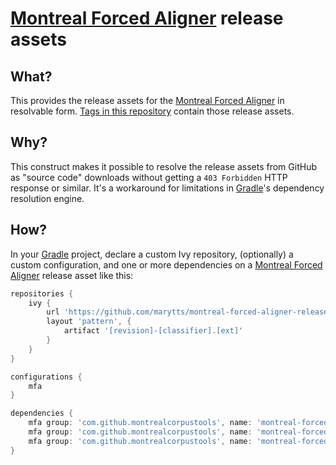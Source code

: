 # [Montreal Forced Aligner] release assets

## What?

This provides the release assets for the [Montreal Forced Aligner] in resolvable form.
[Tags in this repository] contain those release assets.

## Why?
 
This construct makes it possible to resolve the release assets from GitHub as "source code" downloads without getting a `403 Forbidden` HTTP response or similar. 
It's a workaround for limitations in [Gradle]'s dependency resolution engine.

## How?

In your [Gradle] project, declare a custom Ivy repository, (optionally) a custom configuration, and one or more dependencies on a [Montreal Forced Aligner] release asset like this:

```groovy
repositories {
    ivy {
        url 'https://github.com/marytts/montreal-forced-aligner-release-assets/archive'
        layout 'pattern', {
            artifact '[revision]-[classifier].[ext]'
        }
    }
}

configurations {
    mfa
}

dependencies {
    mfa group: 'com.github.montrealcorpustools', name: 'montreal-forced-aligner', version: '1.0.0', classifier: 'linux', ext: 'tar.gz'
    mfa group: 'com.github.montrealcorpustools', name: 'montreal-forced-aligner', version: '1.0.0', classifier: 'macosx', ext: 'zip'
    mfa group: 'com.github.montrealcorpustools', name: 'montreal-forced-aligner', version: '1.0.0', classifier: 'win64', ext: 'zip'
}
```

[Gradle]: https://gradle.org/
[Ivy]: http://ant.apache.org/ivy/
[Montreal Forced Aligner]: https://github.com/MontrealCorpusTools/Montreal-Forced-Aligner
[RawGit]: http://rawgit.com/
[Tags in this repository]: https://github.com/marytts/montreal-forced-aligner-release-assets/tags

